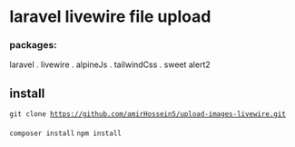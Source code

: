 # laravel livewire file upload

### packages:
laravel . livewire . alpineJs . tailwindCss . sweet alert2


## install
<code>git clone https://github.com/amirHossein5/upload-images-livewire.git</code></br></br>
<code>composer install</code>
<code>npm install</code>
